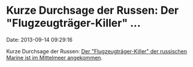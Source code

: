 Kurze Durchsage der Russen: Der \"Flugzeugträger-Killer\" \...
==============================================================

Date: 2013-09-14 09:29:16

Kurze Durchsage der Russen: [Der \"Flugzeugträger-Killer\" der
russischen Marine ist im Mittelmeer
angekommen](http://rt.com/news/russia-moskva-cruiser-mediterranean-720/).
